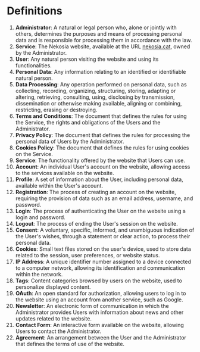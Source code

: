 [//]: # (Title: Definitions - Nekosia Docs)
[//]: # (Description: Comprehensive definitions for Nekosia API documentation, covering key terms and concepts used in the service.)
[//]: # (Tags: definitions, Nekosia, API, documentation, Nekosia definitions, Nekosia API terms, Nekosia documentation glossary, API terminology, service definitions, user terms, data processing)
[//]: # (Canonical: definitions)
[//]: # (Creation date: 2024-07-28)
[//]: # (Last update: 2024-07-28)
[//]: # (Contributors: Sefinek)

# Definitions

1. **Administrator**: A natural or legal person who, alone or jointly with others, determines the purposes and means of processing personal data and is responsible for processing them in accordance with the law.
2. **Service**: The Nekosia website, available at the URL [nekosia.cat](https://nekosia.cat), owned by the Administrator.
3. **User**: Any natural person visiting the website and using its functionalities.
4. **Personal Data**: Any information relating to an identified or identifiable natural person.
5. **Data Processing**: Any operation performed on personal data, such as collecting, recording, organizing, structuring, storing, adapting or altering, retrieving, consulting, using, disclosing by transmission, dissemination or otherwise making available, aligning or combining, restricting, erasing or destroying.
6. **Terms and Conditions**: The document that defines the rules for using the Service, the rights and obligations of the Users and the Administrator.
7. **Privacy Policy**: The document that defines the rules for processing the personal data of Users by the Administrator.
8. **Cookies Policy**: The document that defines the rules for using cookies on the Service.
9. **Service**: The functionality offered by the website that Users can use.
10. **Account**: An individual User's account on the website, allowing access to the services available on the website.
11. **Profile**: A set of information about the User, including personal data, available within the User's account.
12. **Registration**: The process of creating an account on the website, requiring the provision of data such as an email address, username, and password.
13. **Login**: The process of authenticating the User on the website using a login and password.
14. **Logout**: The process of ending the User's session on the website.
15. **Consent**: A voluntary, specific, informed, and unambiguous indication of the User's wishes, through a statement or clear action, to process their personal data.
16. **Cookies**: Small text files stored on the user's device, used to store data related to the session, user preferences, or website status.
17. **IP Address**: A unique identifier number assigned to a device connected to a computer network, allowing its identification and communication within the network.
18. **Tags**: Content categories browsed by users on the website, used to personalize displayed content.
19. **OAuth**: An open standard for authorization, allowing users to log in to the website using an account from another service, such as Google.
20. **Newsletter**: An electronic form of communication in which the Administrator provides Users with information about news and other updates related to the website.
21. **Contact Form**: An interactive form available on the website, allowing Users to contact the Administrator.
22. **Agreement**: An arrangement between the User and the Administrator that defines the terms of use of the website.
